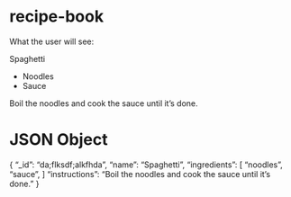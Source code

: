 # recipe-book

What the user will see:

Spaghetti

- Noodles
- Sauce

Boil the noodles and cook the sauce until it’s done.

# JSON Object

{
“\_id”: “da;flksdf;alkfhda”,
“name”: “Spaghetti”,
“ingredients”:
[
“noodles”,
“sauce”,
]
“instructions”: “Boil the noodles and cook the sauce until it’s done.”
}
